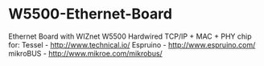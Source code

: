 W5500-Ethernet-Board
==================

Ethernet Board with WIZnet W5500 Hardwired TCP/IP + MAC + PHY chip
for:
Tessel - http://www.technical.io/
Espruino - http://www.espruino.com/
mikroBUS - http://www.mikroe.com/mikrobus/
